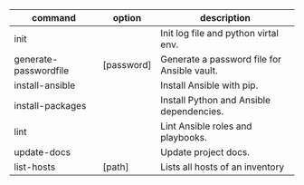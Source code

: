 | command               | option     | description                                 |
| --------------------- | ---------- | ------------------------------------------- |
| init                  |            | Init log file and python virtal env.        |
| generate-passwordfile | [password] | Generate a password file for Ansible vault. |
| install-ansible       |            | Install Ansible with pip.                   |
| install-packages      |            | Install Python and Ansible dependencies.    |
| lint                  |            | Lint Ansible roles and playbooks.           |
| update-docs           |            | Update project docs.                        |
| list-hosts            | [path]     | Lists all hosts of an inventory             |
